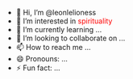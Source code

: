 - 👋 Hi, I’m @leonlelioness
- 👀 I’m interested in <font color="red">spirituality</font>
- 🌱 I’m currently learning ...
- 💞️ I’m looking to collaborate on ...
- 📫 How to reach me ...
- 😄 Pronouns: ...
- ⚡ Fun fact: ...

<!---
leonlelioness/leonlelioness is a ✨ special ✨ repository because its `README.md` (this file) appears on your GitHub profile.
You can click the Preview link to take a look at your changes.
--->
